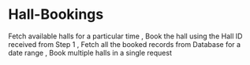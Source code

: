 # Hall-Bookings
Fetch available halls for a particular time , Book the hall using the Hall ID received from Step 1 ,  Fetch all the booked records from Database for a date range ,  Book multiple halls in a single request
